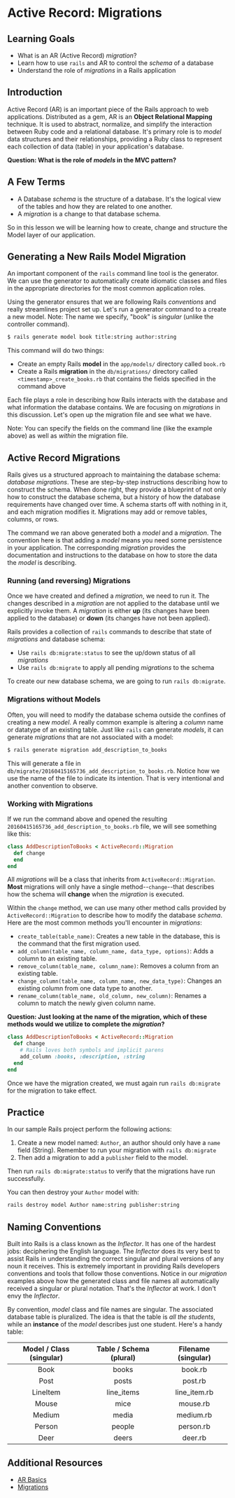 # Active Record: Migrations
## Learning Goals
- What is an AR (Active Record) _migration_?
- Learn how to use `rails` and AR to control the _schema_ of a database
- Understand the role of _migrations_ in a Rails application

## Introduction
Active Record (AR) is an important piece of the Rails approach to web applications. Distributed as a gem, AR is an **Object Relational Mapping** technique. It is used to abstract, normalize, and simplify the interaction between Ruby code and a relational database. It's primary role is to _model_ data structures and their relationships, providing a Ruby class to represent each collection of data (table) in your application's database.

__Question: What is the role of _models_ in the MVC pattern?__

## A Few Terms
-  A Database _schema_ is the structure of a database.  It's the logical view of the tables and how they are related to one another.
-  A _migration_ is a change to that database schema.

So in this lesson we will be learning how to create, change and structure the Model layer of our application.

## Generating a New Rails Model Migration
An important component of the `rails` command line tool is the generator. We can use the generator to automatically create idiomatic classes and files in the appropriate directories for the most common application roles.

Using the generator ensures that we are following Rails _conventions_ and really streamlines project set up. Let's run a generator command to a create a new model. Note: The name we specify, "book" is _singular_ (unlike the controller command).

```bash
$ rails generate model book title:string author:string
```

This command will do two things:

- Create an empty Rails **model** in the `app/models/` directory called `book.rb`
- Create a Rails **migration** in the `db/migrations/` directory called `<timestamp>_create_books.rb` that contains the fields specified in the command above

Each file plays a role in describing how Rails interacts with the database and what information the database contains. We are  focusing on _migrations_ in this discussion. Let's open up the migration file and see what we have.

Note: You can specify the fields on the command line (like the example above) as well as _within_ the migration file.


## Active Record Migrations
Rails gives us a structured approach to maintaining the database schema: _database migrations_. These are step-by-step instructions describing how to construct the schema. When done right, they provide a blueprint of not only how to construct the database schema, but a history of how the database requirements have changed over time. A schema starts off with nothing in it, and each migration modifies it. Migrations may add or remove tables, columns, or rows.

The command we ran above generated both a _model_ and a _migration_. The convention here is that adding a _model_ means you need some persistence in your application. The corresponding _migration_ provides the documentation and instructions to the database on how to store the data the _model_ is describing.

### Running (and reversing) Migrations
Once we have created and defined a _migration_, we need to run it. The changes described in a _migration_ are not applied to the database until we explicitly invoke them. A _migration_ is either __up__ (its changes have been applied to the database) or __down__ (its changes have not been applied).

Rails provides a collection of `rails` commands to describe that state of _migrations_ and database schema:

- Use `rails db:migrate:status` to see the up/down status of all _migrations_
- Use `rails db:migrate` to apply all pending _migrations_ to the schema

To create our new database schema, we are going to run `rails db:migrate`.

### Migrations without Models
Often, you will need to modify the database schema outside the confines of creating a new _model_. A really common example is altering a _column_ name or datatype of an existing table. Just like `rails` can generate _models_, it can generate _migrations_ that are not associated with a model:

```bash
$ rails generate migration add_description_to_books
```

This will generate a file in `db/migrate/20160415165736_add_description_to_books.rb`. Notice how we use the name of the file to indicate its intention. That is very intentional and another convention to observe.

### Working with Migrations
If we run the command above and opened the resulting `20160415165736_add_description_to_books.rb` file, we will see something like this:

```ruby
class AddDescriptionToBooks < ActiveRecord::Migration
  def change
  end
end
```

All _migrations_ will be a class that inherits from `ActiveRecord::Migration`. __Most__ migrations will only have a single method--`change`--that describes how the schema will __change__ when the _migration_ is executed.

Within the `change` method, we can use many other method calls provided by `ActiveRecord::Migration` to describe how to modify the database _schema_. Here are the most common methods you'll encounter in _migrations_:

- `create_table(table_name)`: Creates a new table in the database, this is the command that the first migration used.
- `add_column(table_name, column_name, data_type, options)`: Adds a column to an existing table.
- `remove_column(table_name, column_name)`: Removes a column from an existing table.
- `change_column(table_name, column_name, new_data_type)`: Changes an existing column from one data type to another.
-  `rename_column(table_name, old_column, new_column)`: Renames a column to match the newly given column name.

__Question: Just looking at the name of the migration, which of these methods would we utilize to complete the _migration_?__

```ruby
class AddDescriptionToBooks < ActiveRecord::Migration
  def change
    # Rails loves both symbols and implicit parens
    add_column :books, :description, :string
  end
end
```

Once we have the migration created, we must again run `rails db:migrate` for the migration to take effect.

## Practice

In our sample Rails project perform the following actions:

1.  Create a new model named: `Author`, an author should only have a `name` field (String).  Remember to run your migration with `rails db:migrate`
2.  Then add a migration to add a `publisher` field to the model.

Then run `rails db:migrate:status` to verify that the migrations have run successfully.

You can then destroy your `Author` model with:

```bash
rails destroy model Author name:string publisher:string
```

## Naming Conventions
Built into Rails is a class known as the _Inflector_. It has one of the hardest jobs: deciphering the English language. The _Inflector_ does its very best to assist Rails in understanding the correct singular and plural versions of any noun it receives. This is extremely important in providing Rails developers conventions and tools that follow those conventions. Notice in our _migration_ examples above how the generated class and file names all automatically received a singular or plural notation. That's the _Inflector_ at work. I don't envy the _Inflector_.

By convention, _model_ class and file names are singular. The associated database table is pluralized. The idea is that the table is _all the students_, while an __instance__ of the _model_ describes just one student. Here's a handy table:

|Model / Class (singular) | Table / Schema (plural)| Filename (singular) |
|:-----------------------:|:----------------------:|:-------------------:|
| Book                    | books                  | book.rb             |
| Post                    | posts                  | post.rb             |
| LineItem                | line_items             | line_item.rb        |
| Mouse                   | mice                   | mouse.rb            |
| Medium                  | media                  | medium.rb           |
| Person                  | people                 | person.rb           |
| Deer                    | deers                  | deer.rb             |

## Additional Resources
- [AR Basics](http://guides.rubyonrails.org/active_record_basics.html)
- [Migrations](http://guides.rubyonrails.org/migrations.html)

